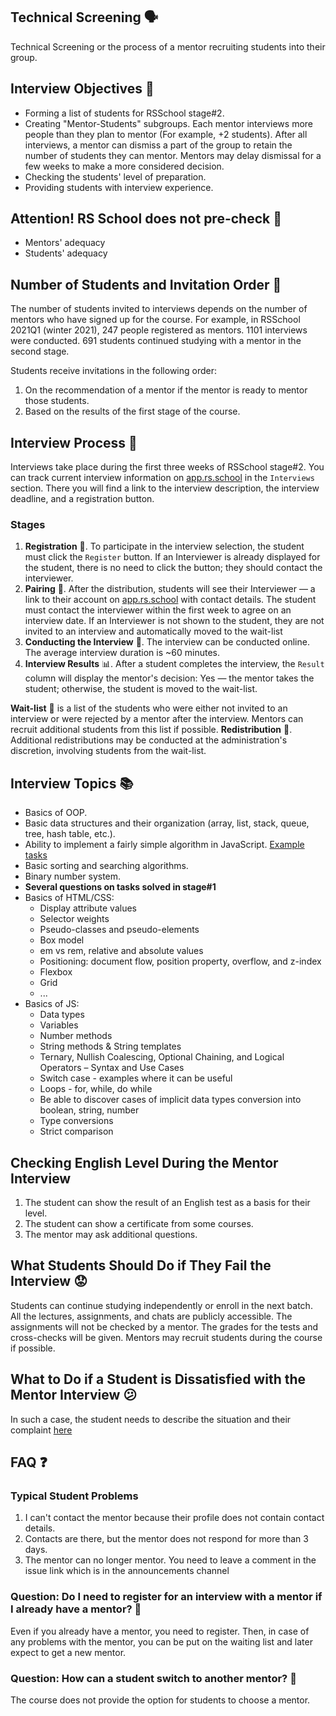 ## Technical Screening 🗣️

Technical Screening or the process of a mentor recruiting students into their group.

## Interview Objectives 🎯

- Forming a list of students for RSSchool stage#2.
- Creating "Mentor-Students" subgroups.
  Each mentor interviews more people than they plan to mentor (For example, +2 students).
  After all interviews, a mentor can dismiss a part of the group to retain the number of students they can mentor. Mentors may delay dismissal for a few weeks to make a more considered decision.
- Checking the students' level of preparation.
- Providing students with interview experience.

## Attention! RS School does not pre-check 🚫

- Mentors' adequacy
- Students' adequacy

## Number of Students and Invitation Order 📝

The number of students invited to interviews depends on the number of mentors who have signed up for the course.
For example, in RSSchool 2021Q1 (winter 2021), 247 people registered as mentors. 1101 interviews were conducted. 691 students continued studying with a mentor in the second stage.

Students receive invitations in the following order:

1. On the recommendation of a mentor if the mentor is ready to mentor those students.
2. Based on the results of the first stage of the course.

## Interview Process 🔄

Interviews take place during the first three weeks of RSSchool stage#2.
You can track current interview information on [app.rs.school](https://app.rs.school) in the `Interviews` section. There you will find a link to the interview description, the interview deadline, and a registration button.

### Stages

1. **Registration** 📌. To participate in the interview selection, the student must click the `Register` button. If an Interviewer is already displayed for the student, there is no need to click the button; they should contact the interviewer.
2. **Pairing** 👥. After the distribution, students will see their Interviewer — a link to their account on [app.rs.school](https://app.rs.school) with contact details. The student must contact the interviewer within the first week to agree on an interview date.
   If an Interviewer is not shown to the student, they are not invited to an interview and automatically moved to the wait-list
3. **Conducting the Interview** 💬. The interview can be conducted online. The average interview duration is ~60 minutes.
4. **Interview Results** 📊. After a student completes the interview, the `Result` column will display the mentor's decision: Yes — the mentor takes the student; otherwise, the student is moved to the wait-list.

**Wait-list** 📃 is a list of the students who were either not invited to an interview or were rejected by a mentor after the interview. Mentors can recruit additional students from this list if possible.
**Redistribution** 🔁. Additional redistributions may be conducted at the administration's discretion, involving students from the wait-list.

## Interview Topics 📚

- Basics of OOP.
- Basic data structures and their organization (array, list, stack, queue, tree, hash table, etc.).
- Ability to implement a fairly simple algorithm in JavaScript. [Example tasks](https://www.codewars.com/kata/search/javascript?q=&r[]=-7&tags=Algorithms&beta=false)
- Basic sorting and searching algorithms.
- Binary number system.
- **Several questions on tasks solved in stage#1**
- Basics of HTML/CSS:
  - Display attribute values
  - Selector weights
  - Pseudo-classes and pseudo-elements
  - Box model
  - em vs rem, relative and absolute values
  - Positioning: document flow, position property, overflow, and z-index
  - Flexbox
  - Grid
  - ...
- Basics of JS:
  - Data types
  - Variables
  - Number methods
  - String methods & String templates
  - Ternary, Nullish Coalescing, Optional Chaining, and Logical Operators – Syntax and Use Cases
  - Switch case - examples where it can be useful
  - Loops - for, while, do while
  - Be able to discover cases of implicit data types conversion into boolean, string, number
  - Type conversions
  - Strict comparison

## Checking English Level During the Mentor Interview

1. The student can show the result of an English test as a basis for their level.
2. The student can show a certificate from some courses.
3. The mentor may ask additional questions.

## What Students Should Do if They Fail the Interview 😟

Students can continue studying independently or enroll in the next batch. All the lectures, assignments, and chats are publicly accessible. The assignments will not be checked by a mentor. The grades for the tests and cross-checks will be given. Mentors may recruit students during the course if possible.

## What to Do if a Student is Dissatisfied with the Mentor Interview 😕

In such a case, the student needs to describe the situation and their complaint [here](https://github.com/rolling-scopes-school/support/issues/957)

## FAQ ❓

### Typical Student Problems

1. I can't contact the mentor because their profile does not contain contact details.
2. Contacts are there, but the mentor does not respond for more than 3 days.
3. The mentor can no longer mentor.
   You need to leave a comment in the issue link which is in the announcements channel

### Question: Do I need to register for an interview with a mentor if I already have a mentor? 🤔

Even if you already have a mentor, you need to register. Then, in case of any problems with the mentor, you can be put on the waiting list and later expect to get a new mentor.

### Question: How can a student switch to another mentor? 🔄

The course does not provide the option for students to choose a mentor.
